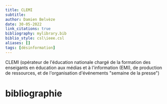 ```yaml
---
title: CLEMI
subtitle:
author: Damien Belvèze
date: 30-05-2022
link_citations: true
bibliography: mylibrary.bib
biblio_style: csl\ieee.csl
aliases: []
tags: [désinformation]
---
```


CLEMI (opérateur de l'éducation nationale chargé de la formation des enseigants en éducation aux médias et à l'information (EMI), de production de ressources, et de l'organisation d'événements "semaine de la presse")









# bibliographie

